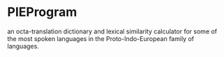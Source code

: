 # PIEProgram
an octa-translation dictionary and lexical similarity calculator for some of the most spoken languages in the Proto-Indo-European family of languages.
